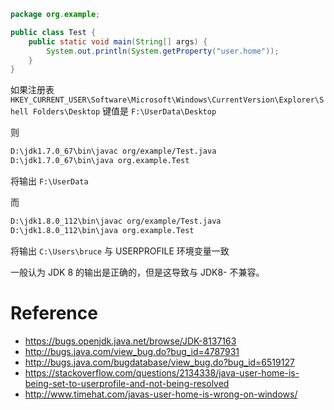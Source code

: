 ```java
package org.example;

public class Test {
    public static void main(String[] args) {
        System.out.println(System.getProperty("user.home"));
    }
}
```


如果注册表 `HKEY_CURRENT_USER\Software\Microsoft\Windows\CurrentVersion\Explorer\Shell Folders\Desktop` 键值是 `F:\UserData\Desktop`


则
```bash
D:\jdk1.7.0_67\bin\javac org/example/Test.java
D:\jdk1.7.0_67\bin\java org.example.Test
```
将输出 `F:\UserData`


而
```bash
D:\jdk1.8.0_112\bin\javac org/example/Test.java
D:\jdk1.8.0_112\bin\java org.example.Test
```
将输出 `C:\Users\bruce` 与 USERPROFILE 环境变量一致


一般认为 JDK 8 的输出是正确的，但是这导致与 JDK8- 不兼容。


# Reference
- https://bugs.openjdk.java.net/browse/JDK-8137163
- http://bugs.java.com/view_bug.do?bug_id=4787931
- http://bugs.java.com/bugdatabase/view_bug.do?bug_id=6519127
- https://stackoverflow.com/questions/2134338/java-user-home-is-being-set-to-userprofile-and-not-being-resolved
- http://www.timehat.com/javas-user-home-is-wrong-on-windows/